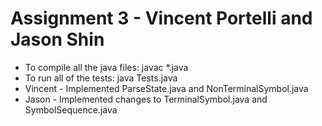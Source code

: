# Assignment 3 - Vincent Portelli and Jason Shin

* To compile all the java files: javac *.java
* To run all of the tests: java Tests.java
* Vincent - Implemented ParseState.java and NonTerminalSymbol.java
* Jason - Implemented changes to TerminalSymbol.java and SymbolSequence.java